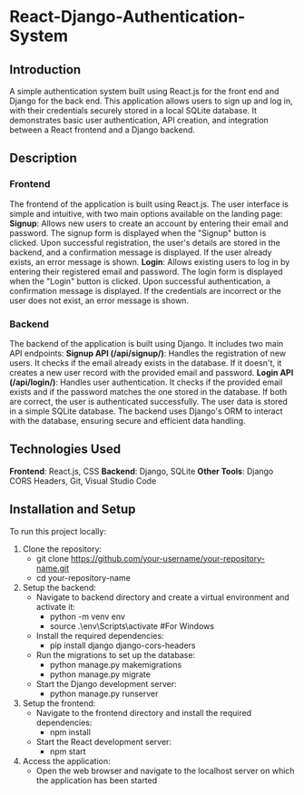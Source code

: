 # React-Django-Authentication-System

## Introduction
A simple authentication system built using React.js for the front end and Django for the back end. This application allows users to sign up and log in, with their credentials securely stored in a local SQLite database. It demonstrates basic user authentication, API creation, and integration between a React frontend and a Django backend.

## Description

### Frontend
The frontend of the application is built using React.js. The user interface is simple and intuitive, with two main options available on the landing page:
**Signup**: Allows new users to create an account by entering their email and password. The signup form is displayed when the "Signup" button is clicked. Upon successful registration, the user's details are stored in the backend, and a confirmation message is displayed. If the user already exists, an error message is shown.
**Login**: Allows existing users to log in by entering their registered email and password. The login form is displayed when the "Login" button is clicked. Upon successful authentication, a confirmation message is displayed. If the credentials are incorrect or the user does not exist, an error message is shown.

### Backend
The backend of the application is built using Django. It includes two main API endpoints:
**Signup API (/api/signup/)**: Handles the registration of new users. It checks if the email already exists in the database. If it doesn't, it creates a new user record with the provided email and password.
**Login API (/api/login/)**: Handles user authentication. It checks if the provided email exists and if the password matches the one stored in the database. If both are correct, the user is authenticated successfully.
The user data is stored in a simple SQLite database. The backend uses Django's ORM to interact with the database, ensuring secure and efficient data handling.

## Technologies Used
**Frontend**: React.js, CSS
**Backend**: Django, SQLite
**Other Tools**: Django CORS Headers, Git, Visual Studio Code

## Installation and Setup
To run this project locally:
1. Clone the repository:
     - git clone https://github.com/your-username/your-repository-name.git
     - cd your-repository-name
2. Setup the backend:
     - Navigate to backend directory and create a virtual environment and activate it:
         - python -m venv env
         - source .\env\Scripts\activate   #For Windows
     - Install the required dependencies:
         -  pip install django django-cors-headers
     - Run the migrations to set up the database:
         - python manage.py makemigrations
         - python manage.py migrate
     - Start the Django development server:
         - python manage.py runserver
3. Setup the frontend:
     - Navigate to the frontend directory and install the required dependencies:
         - npm install
     - Start the React development server:
         - npm start
4. Access the application:
     - Open the web browser and navigate to the localhost server on which the application has been started
  

